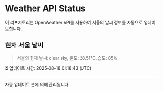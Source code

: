 
# Weather API Status

이 리포지토리는 OpenWeather API를 사용하여 서울의 날씨 정보를 자동으로 업데이트합니다.

## 현재 서울 날씨
> 서울의 현재 날씨: clear sky, 온도: 28.51°C, 습도: 85%

⏳ 업데이트 시간: 2025-08-18 01:18:43 (UTC)

---
자동 업데이트 봇에 의해 관리됩니다.
